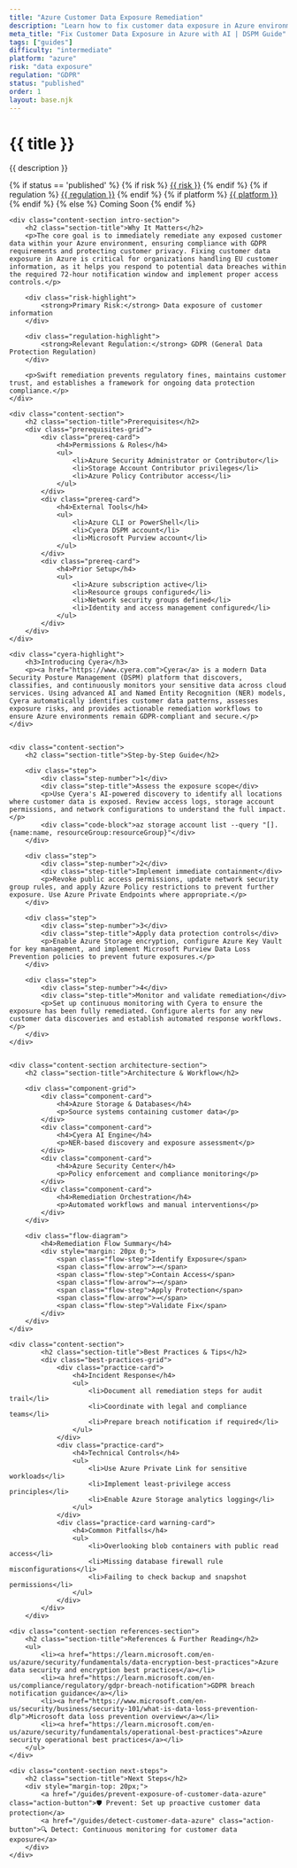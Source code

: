 ```yaml
---
title: "Azure Customer Data Exposure Remediation"
description: "Learn how to fix customer data exposure in Azure environments. Follow step-by-step guidance for GDPR compliance and data protection."
meta_title: "Fix Customer Data Exposure in Azure with AI | DSPM Guide"
tags: ["guides"]
difficulty: "intermediate"
platform: "azure"
risk: "data exposure"
regulation: "GDPR"
status: "published"
order: 1
layout: base.njk
---
```


<div class="container">
    <div class="header">
        <h1>{{ title }}</h1>
        <p>{{ description }}</p>
        <div class="guide-tags-container">
			<div class="guide-tags-wrapper">
		    {% if status == 'published' %}
		        {% if risk %}
		        <a href="/risk/{{ risk | downcase | replace: ' ', '-' }}/" class="guide-tag risk">{{ risk }}</a>
		        {% endif %}
		        {% if regulation %}
		        <a href="/regulation/{{ regulation | downcase | replace: ' ', '-' }}/" class="guide-tag regulation">{{ regulation }}</a>
		        {% endif %}
		        {% if platform %}
		        <a href="/platforms/{{ platform | downcase | replace: ' ', '-' }}/" class="guide-tag platform">{{ platform }}</a>
		        {% endif %}
		    {% else %}
		        <span class="guide-tag coming-soon">Coming Soon</span>
		    {% endif %}
		</div>
		</div>
    </div>

    <div class="content-section intro-section">
        <h2 class="section-title">Why It Matters</h2>
        <p>The core goal is to immediately remediate any exposed customer data within your Azure environment, ensuring compliance with GDPR requirements and protecting customer privacy. Fixing customer data exposure in Azure is critical for organizations handling EU customer information, as it helps you respond to potential data breaches within the required 72-hour notification window and implement proper access controls.</p>
        
        <div class="risk-highlight">
            <strong>Primary Risk:</strong> Data exposure of customer information
        </div>
        
        <div class="regulation-highlight">
            <strong>Relevant Regulation:</strong> GDPR (General Data Protection Regulation)
        </div>
        
        <p>Swift remediation prevents regulatory fines, maintains customer trust, and establishes a framework for ongoing data protection compliance.</p>
    </div>

    <div class="content-section">
        <h2 class="section-title">Prerequisites</h2>
        <div class="prerequisites-grid">
            <div class="prereq-card">
                <h4>Permissions & Roles</h4>
                <ul>
                    <li>Azure Security Administrator or Contributor</li>
                    <li>Storage Account Contributor privileges</li>
                    <li>Azure Policy Contributor access</li>
                </ul>
            </div>
            <div class="prereq-card">
                <h4>External Tools</h4>
                <ul>
                    <li>Azure CLI or PowerShell</li>
                    <li>Cyera DSPM account</li>
                    <li>Microsoft Purview account</li>
                </ul>
            </div>
            <div class="prereq-card">
                <h4>Prior Setup</h4>
                <ul>
                    <li>Azure subscription active</li>
                    <li>Resource groups configured</li>
                    <li>Network security groups defined</li>
                    <li>Identity and access management configured</li>
                </ul>
            </div>
        </div>
    </div>
	
    <div class="cyera-highlight">
        <h3>Introducing Cyera</h3>
        <p><a href="https://www.cyera.com">Cyera</a> is a modern Data Security Posture Management (DSPM) platform that discovers, classifies, and continuously monitors your sensitive data across cloud services. Using advanced AI and Named Entity Recognition (NER) models, Cyera automatically identifies customer data patterns, assesses exposure risks, and provides actionable remediation workflows to ensure Azure environments remain GDPR-compliant and secure.</p>
    </div>
	

    <div class="content-section">
        <h2 class="section-title">Step-by-Step Guide</h2>
        
        <div class="step">
            <div class="step-number">1</div>
            <div class="step-title">Assess the exposure scope</div>
            <p>Use Cyera's AI-powered discovery to identify all locations where customer data is exposed. Review access logs, storage account permissions, and network configurations to understand the full impact.</p>
            <div class="code-block">az storage account list --query "[].{name:name, resourceGroup:resourceGroup}"</div>
        </div>

        <div class="step">
            <div class="step-number">2</div>
            <div class="step-title">Implement immediate containment</div>
            <p>Revoke public access permissions, update network security group rules, and apply Azure Policy restrictions to prevent further exposure. Use Azure Private Endpoints where appropriate.</p>
        </div>

        <div class="step">
            <div class="step-number">3</div>
            <div class="step-title">Apply data protection controls</div>
            <p>Enable Azure Storage encryption, configure Azure Key Vault for key management, and implement Microsoft Purview Data Loss Prevention policies to prevent future exposures.</p>
        </div>

        <div class="step">
            <div class="step-number">4</div>
            <div class="step-title">Monitor and validate remediation</div>
            <p>Set up continuous monitoring with Cyera to ensure the exposure has been fully remediated. Configure alerts for any new customer data discoveries and establish automated response workflows.</p>
        </div>
    </div>


    <div class="content-section architecture-section">
        <h2 class="section-title">Architecture & Workflow</h2>
        
        <div class="component-grid">
            <div class="component-card">
                <h4>Azure Storage & Databases</h4>
                <p>Source systems containing customer data</p>
            </div>
            <div class="component-card">
                <h4>Cyera AI Engine</h4>
                <p>NER-based discovery and exposure assessment</p>
            </div>
            <div class="component-card">
                <h4>Azure Security Center</h4>
                <p>Policy enforcement and compliance monitoring</p>
            </div>
            <div class="component-card">
                <h4>Remediation Orchestration</h4>
                <p>Automated workflows and manual interventions</p>
            </div>
        </div>

        <div class="flow-diagram">
            <h4>Remediation Flow Summary</h4>
            <div style="margin: 20px 0;">
                <span class="flow-step">Identify Exposure</span>
                <span class="flow-arrow">→</span>
                <span class="flow-step">Contain Access</span>
                <span class="flow-arrow">→</span>
                <span class="flow-step">Apply Protection</span>
                <span class="flow-arrow">→</span>
                <span class="flow-step">Validate Fix</span>
            </div>
        </div>
    </div>

	<div class="content-section">
	        <h2 class="section-title">Best Practices & Tips</h2>
	        <div class="best-practices-grid">
	            <div class="practice-card">
	                <h4>Incident Response</h4>
	                <ul>
	                    <li>Document all remediation steps for audit trail</li>
	                    <li>Coordinate with legal and compliance teams</li>
	                    <li>Prepare breach notification if required</li>
	                </ul>
	            </div>
	            <div class="practice-card">
	                <h4>Technical Controls</h4>
	                <ul>
	                    <li>Use Azure Private Link for sensitive workloads</li>
	                    <li>Implement least-privilege access principles</li>
	                    <li>Enable Azure Storage analytics logging</li>
	                </ul>
	            </div>
	            <div class="practice-card warning-card">
	                <h4>Common Pitfalls</h4>
	                <ul>
	                    <li>Overlooking blob containers with public read access</li>
	                    <li>Missing database firewall rule misconfigurations</li>
	                    <li>Failing to check backup and snapshot permissions</li>
	                </ul>
	            </div>
	        </div>
	    </div>

    <div class="content-section references-section">
        <h2 class="section-title">References & Further Reading</h2>
        <ul>
            <li><a href="https://learn.microsoft.com/en-us/azure/security/fundamentals/data-encryption-best-practices">Azure data security and encryption best practices</a></li>
            <li><a href="https://learn.microsoft.com/en-us/compliance/regulatory/gdpr-breach-notification">GDPR breach notification guidance</a></li>
            <li><a href="https://www.microsoft.com/en-us/security/business/security-101/what-is-data-loss-prevention-dlp">Microsoft data loss prevention overview</a></li>
            <li><a href="https://learn.microsoft.com/en-us/azure/security/fundamentals/operational-best-practices">Azure security operational best practices</a></li>
        </ul>
    </div>

    <div class="content-section next-steps">
        <h2 class="section-title">Next Steps</h2>
        <div style="margin-top: 20px;">
            <a href="/guides/prevent-exposure-of-customer-data-azure" class="action-button">🛡️ Prevent: Set up proactive customer data protection</a>
            <a href="/guides/detect-customer-data-azure" class="action-button">🔍 Detect: Continuous monitoring for customer data exposure</a>
        </div>
    </div>
</div>